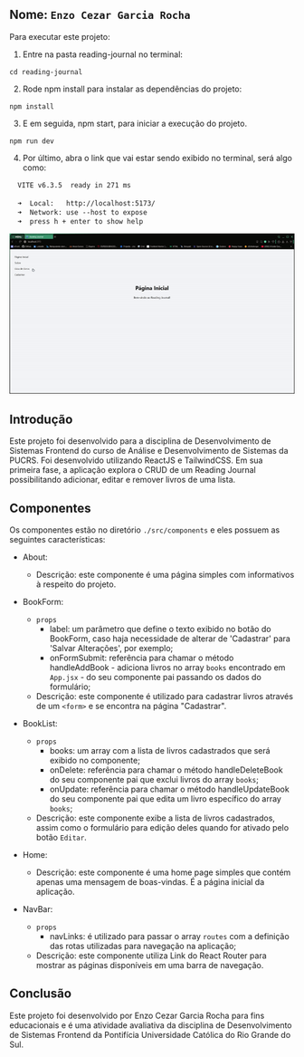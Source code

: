 ## Nome: `Enzo Cezar Garcia Rocha`

Para executar este projeto:

1. Entre na pasta reading-journal no terminal:

```
cd reading-journal
```

2. Rode npm install para instalar as dependências do projeto:

```
npm install
```

3. E em seguida, npm start, para iniciar a execução do projeto.

```
npm run dev
```

4. Por último, abra o link que vai estar sendo exibido no terminal, será algo como:

```
  VITE v6.3.5  ready in 271 ms

  ➜  Local:   http://localhost:5173/
  ➜  Network: use --host to expose
  ➜  press h + enter to show help
```

![Gif mostrando o resultado esperado ao rodar este projeto](./public/projeto-fase-1.gif)

## Introdução

Este projeto foi desenvolvido para a disciplina de Desenvolvimento de Sistemas Frontend do curso de Análise e Desenvolvimento de Sistemas da PUCRS. Foi desenvolvido utilizando ReactJS e TailwindCSS. Em sua primeira fase, a aplicação explora o CRUD de um Reading Journal possibilitando adicionar, editar e remover livros de uma lista.

## Componentes

Os componentes estão no diretório `./src/components` e eles possuem as seguintes características:

- About:

  - Descrição: este componente é uma página simples com informativos à respeito do projeto.

- BookForm:

  - `props`
    - label: um parâmetro que define o texto exibido no botão do BookForm, caso haja necessidade de alterar de 'Cadastrar' para 'Salvar Alterações', por exemplo;
    - onFormSubmit: referência para chamar o método handleAddBook - adiciona livros no array `books` encontrado em `App.jsx` - do seu componente pai passando os dados do formulário;
  - Descrição: este componente é utilizado para cadastrar livros através de um `<form>` e se encontra na página "Cadastrar".

- BookList:

  - `props`
    - books: um array com a lista de livros cadastrados que será exibido no componente;
    - onDelete: referência para chamar o método handleDeleteBook do seu componente pai que exclui livros do array `books`;
    - onUpdate: referência para chamar o método handleUpdateBook do seu componente pai que edita um livro específico do array `books`;
  - Descrição: este componente exibe a lista de livros cadastrados, assim como o formulário para edição deles quando for ativado pelo botão `Editar`.

- Home:

  - Descrição: este componente é uma home page simples que contém apenas uma mensagem de boas-vindas. É a página inicial da aplicação.

- NavBar:
  - `props`
    - navLinks: é utilizado para passar o array `routes` com a definição das rotas utilizadas para navegação na aplicação;
  - Descrição: este componente utiliza Link do React Router para mostrar as páginas disponíveis em uma barra de navegação.

## Conclusão

Este projeto foi desenvolvido por Enzo Cezar Garcia Rocha para fins educacionais e é uma atividade avaliativa da disciplina de Desenvolvimento de Sistemas Frontend da Pontifícia Universidade Católica do Rio Grande do Sul.
